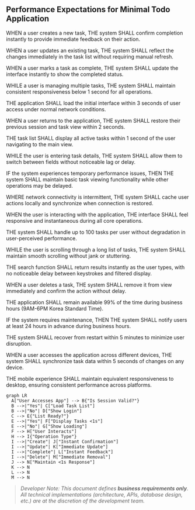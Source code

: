 ## Performance Expectations for Minimal Todo Application

WHEN a user creates a new task, THE system SHALL confirm completion instantly to provide immediate feedback on their action.

WHEN a user updates an existing task, THE system SHALL reflect the changes immediately in the task list without requiring manual refresh.

WHEN a user marks a task as complete, THE system SHALL update the interface instantly to show the completed status.

WHILE a user is managing multiple tasks, THE system SHALL maintain consistent responsiveness below 1 second for all operations.

THE application SHALL load the initial interface within 3 seconds of user access under normal network conditions.

WHEN a user returns to the application, THE system SHALL restore their previous session and task view within 2 seconds.

THE task list SHALL display all active tasks within 1 second of the user navigating to the main view.

WHILE the user is entering task details, THE system SHALL allow them to switch between fields without noticeable lag or delay.

IF the system experiences temporary performance issues, THEN THE system SHALL maintain basic task viewing functionality while other operations may be delayed.

WHERE network connectivity is intermittent, THE system SHALL cache user actions locally and synchronize when connection is restored.

WHEN the user is interacting with the application, THE interface SHALL feel responsive and instantaneous during all core operations.

THE system SHALL handle up to 100 tasks per user without degradation in user-perceived performance.

WHILE the user is scrolling through a long list of tasks, THE system SHALL maintain smooth scrolling without jank or stuttering.

THE search function SHALL return results instantly as the user types, with no noticeable delay between keystrokes and filtered display.

WHEN a user deletes a task, THE system SHALL remove it from view immediately and confirm the action without delay.

THE application SHALL remain available 99% of the time during business hours (9AM-6PM Korea Standard Time).

IF the system requires maintenance, THEN THE system SHALL notify users at least 24 hours in advance during business hours.

THE system SHALL recover from restart within 5 minutes to minimize user disruption.

WHEN a user accesses the application across different devices, THE system SHALL synchronize task data within 5 seconds of changes on any device.

THE mobile experience SHALL maintain equivalent responsiveness to desktop, ensuring consistent performance across platforms.

```mermaid
graph LR
  A["User Accesses App"] --> B{"Is Session Valid?"}
  B -->|"Yes"| C["Load Task List"]
  B -->|"No"| D["Show Login"]
  C --> E{"List Ready?"}
  E -->|"Yes"| F["Display Tasks <1s"]
  E -->|"No"| G["Show Loading"]
  F --> H["User Interacts"]
  H --> I{"Operation Type"}
  I -->|"Create"| J["Instant Confirmation"]
  I -->|"Update"| K["Immediate Update"]
  I -->|"Complete"| L["Instant Feedback"]
  I -->|"Delete"| M["Immediate Removal"]
  J --> N["Maintain <1s Response"]
  K --> N
  L --> N
  M --> N
```

> *Developer Note: This document defines **business requirements only**. All technical implementations (architecture, APIs, database design, etc.) are at the discretion of the development team.*